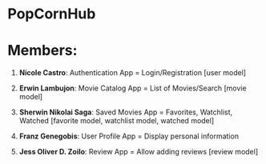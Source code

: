# PopCornHub
# Members:
1. <strong> Nicole Castro</strong>: Authentication App = Login/Registration [user model]</br>

2. <strong>Erwin Lambujon</strong>: Movie Catalog App = List of Movies/Search [movie model]</br>

3. <strong>Sherwin Nikolai Saga</strong>: Saved Movies App = Favorites, Watchlist, Watched [favorite model, watchlist model, watched model]</br>

4. <strong>Franz Genegobis</strong>: User Profile App = Display personal information</br>

5. <strong>Jess Oliver D. Zoilo</strong>: Review App = Allow adding reviews [review model]</br>


